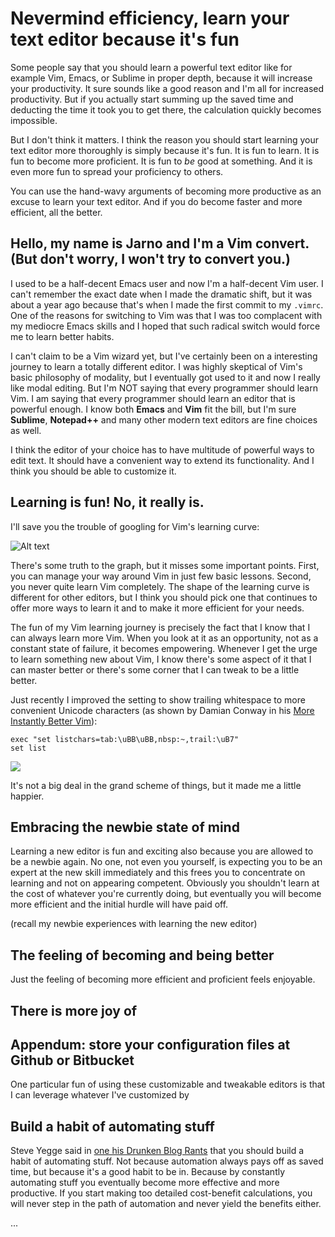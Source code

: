 
# Nevermind efficiency, learn your text editor because it's fun

Some people say that you should learn a powerful text editor like for example
Vim, Emacs, or Sublime in proper depth, because it will increase your
productivity. It sure sounds like a good reason and I'm all for increased
productivity. But if you actually start summing up the saved time and
deducting the time it took you to get there, the calculation quickly becomes
impossible.

But I don't think it matters. I think the reason you should start learning
your text editor more thoroughly is simply because it's fun. It is fun to
learn. It is fun to become more proficient. It is fun to *be* good at
something.  And it is even more fun to spread your proficiency to others.

You can use the hand-wavy arguments of becoming more productive as an excuse
to learn your text editor.  And if you do become faster and more efficient,
all the better.

## Hello, my name is Jarno and I'm a Vim convert. (But don't worry, I won't try to convert you.)

I used to be a half-decent Emacs user and now I'm a half-decent Vim user. I
can't remember the exact date when I made the dramatic shift, but it was about
a year ago because that's when I made the first commit to my `.vimrc`. One of
the reasons for switching to Vim was that I was too complacent with my
mediocre Emacs skills and I hoped that such radical switch would force me to
learn better habits.

I can't claim to be a Vim wizard yet, but I've certainly been on a interesting
journey to learn a totally different editor. I was highly skeptical of Vim's
basic philosophy of modality, but I eventually got used to it and now I really
like modal editing. But I'm NOT saying that every programmer should learn Vim.
I am saying that every programmer should learn an editor that is powerful
enough. I know both **Emacs** and **Vim** fit the bill, but I'm sure **Sublime**,
**Notepad++** and many other modern text editors are fine choices as well.

I think the editor of your choice has to have multitude of powerful ways to edit
text. It should have a convenient way to extend its functionality. And I think you
should be able to customize it.

## Learning is fun! No, it really is.

I'll save you the trouble of googling for Vim's learning curve:

![Alt text](http://mrozekma.com/editor-learning-curve.png "Vim learning curve")

There's some truth to the graph, but it misses some important points. First,
you can manage your way around Vim in just few basic lessons. Second, you
never quite learn Vim completely. The shape of the learning curve is different
for other editors, but I think you should pick one that continues to offer
more ways to learn it and to make it more efficient for your needs.

The fun of my Vim learning journey is precisely the fact that I know that I
can always learn more Vim. When you look at it as an opportunity, not as a
constant state of failure, it becomes empowering. Whenever I get the urge to
learn something new about Vim, I know there's some aspect of it that I can
master better or there's some corner that I can tweak to be a little better.

Just recently I improved the setting to show trailing whitespace to more
convenient Unicode characters (as shown by Damian Conway in his [More
Instantly Better Vim](https://www.youtube.com/watch?v=aHm36-na4-4)):

    exec "set listchars=tab:\uBB\uBB,nbsp:~,trail:\uB7"    
    set list

![](http://eivoittoa.fi/~jii/trail.png)

It's not a big deal in the grand scheme of things, but it made me a little
happier.

## Embracing the newbie state of mind

Learning a new editor is fun and exciting also because you are allowed to be a
newbie again. No one, not even you yourself, is expecting you to be an expert
at the new skill immediately and this frees you to concentrate on learning and
not on appearing competent. Obviously you shouldn't learn at the cost of
whatever you're currently doing, but eventually you will become more efficient
and the initial hurdle will have paid off.

(recall my newbie experiences with learning the new editor)


## The feeling of becoming and being better

Just the feeling of becoming more efficient and proficient feels enjoyable.

## There is more joy of 

## Appendum: store your configuration files at Github or Bitbucket

One particular fun of using these customizable and tweakable editors is that I
can leverage whatever I've customized by 

##

##




## Build a habit of automating stuff

Steve Yegge said in [one his Drunken Blog
Rants](https://sites.google.com/site/steveyegge2/saving-time) that you
should build a habit of automating stuff. Not because automation always pays
off as saved time, but because it's a good habit to be in. Because by
constantly automating stuff you eventually become more effective and more
productive. If you start making too detailed cost-benefit calculations, you
will never step in the path of automation and never yield the benefits either.


...








